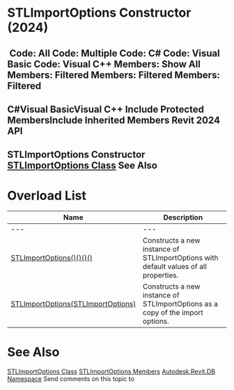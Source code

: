 # STLImportOptions Constructor (2024)

﻿
 Code: All Code: Multiple Code: C# Code: Visual Basic Code: Visual C++  Members: Show All Members: Filtered Members: Filtered Members: Filtered   
---  
C#Visual BasicVisual C++
Include Protected MembersInclude Inherited Members
Revit 2024 API  
---  
STLImportOptions Constructor   
[STLImportOptions Class](0e42500a-7595-5a1b-27e5-23ef168d1ebf.md "STLImportOptions Class") See Also  
---  
# Overload List
| Name | Description |
| --- | --- |
| --- | --- | --- |
| [STLImportOptions()()()()](e4e217f0-ef77-4813-a009-0a2ecb60e681.md "STLImportOptions Constructor") | Constructs a new instance of STLImportOptions with default values of all properties. |
| [STLImportOptions(STLImportOptions)](57e0b960-da32-24c9-a1bb-d86ec5ba2177.md "STLImportOptions Constructor \(STLImportOptions\)") | Constructs a new instance of STLImportOptions as a copy of the import options. |

# See Also
[STLImportOptions Class](0e42500a-7595-5a1b-27e5-23ef168d1ebf.md "STLImportOptions Class")
[STLImportOptions Members](2f645410-4638-115c-2f52-345aba8adbdb.md "STLImportOptions Members")
[Autodesk.Revit.DB Namespace](87546ba7-461b-c646-cbb1-2cb8f5bff8b2.md "Autodesk.Revit.DB Namespace")
Send comments on this topic to 